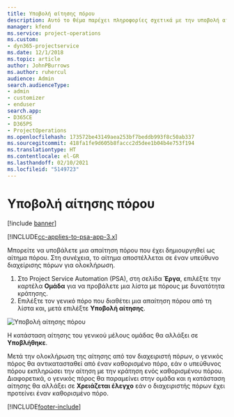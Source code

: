 ```yaml
---
title: Υποβολή αίτησης πόρου
description: Αυτό το θέμα παρέχει πληροφορίες σχετικά με την υποβολή αίτησης για έναν πόρο έργου.
manager: kfend
ms.service: project-operations
ms.custom:
- dyn365-projectservice
ms.date: 12/1/2018
ms.topic: article
author: JohnPBurrows
ms.author: ruhercul
audience: Admin
search.audienceType:
- admin
- customizer
- enduser
search.app:
- D365CE
- D365PS
- ProjectOperations
ms.openlocfilehash: 173572be43149aea253bf7beddb993f8c50ab337
ms.sourcegitcommit: 418fa1fe9d605b8faccc2d5dee1b04b4e753f194
ms.translationtype: HT
ms.contentlocale: el-GR
ms.lasthandoff: 02/10/2021
ms.locfileid: "5149723"
---
```

# <a name="submitting-a-resource-request"></a>Υποβολή αίτησης πόρου

[!include [banner](../includes/psa-now-project-operations.md)]

[!INCLUDE[cc-applies-to-psa-app-3.x](../includes/cc-applies-to-psa-app-3x.md)]

Μπορείτε να υποβάλετε μια απαίτηση πόρου που έχει δημιουργηθεί ως αίτημα πόρου. Στη συνέχεια, το αίτημα αποστέλλεται σε έναν υπεύθυνο διαχείρισης πόρων για ολοκλήρωση.

1. Στο Project Service Automation (PSA), στη σελίδα **Έργα**, επιλέξτε την καρτέλα **Ομάδα** για να προβάλετε μια λίστα με πόρους με δυνατότητα κράτησης. 
2. Επιλέξτε τον γενικό πόρο που διαθέτει μια απαίτηση πόρου από τη λίστα και, μετά επιλέξτε **Υποβολή αίτησης**.

![Υποβολή αίτησης πόρου](media/RM-how-to-18.png)

Η κατάσταση αίτησης του γενικού μέλους ομάδας θα αλλάξει σε **Υποβλήθηκε**.

Μετά την ολοκλήρωση της αίτησης από τον διαχειριστή πόρων, ο γενικός πόρος θα αντικατασταθεί από έναν καθορισμένο πόρο, εάν ο υπεύθυνος πόρου εκπληρώσει την αίτηση με την κράτηση ενός καθορισμένου πόρου. Διαφορετικά, ο γενικός πόρος θα παραμείνει στην ομάδα και η κατάσταση αίτησης θα αλλάξει σε **Χρειάζεται έλεγχο** εάν ο διαχειριστής πόρων έχει προτείνει έναν καθορισμένο πόρο.


[!INCLUDE[footer-include](../includes/footer-banner.md)]